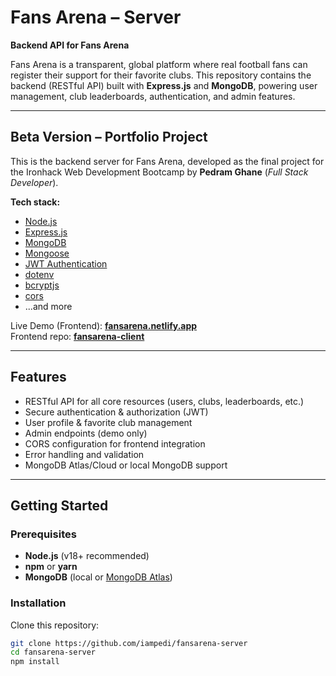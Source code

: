 # Fans Arena – Server

**Backend API for Fans Arena**

Fans Arena is a transparent, global platform where real football fans can register their support for their favorite clubs. This repository contains the backend (RESTful API) built with **Express.js** and **MongoDB**, powering user management, club leaderboards, authentication, and admin features.

---

## Beta Version – Portfolio Project

This is the backend server for Fans Arena, developed as the final project for the Ironhack Web Development Bootcamp by **Pedram Ghane** (*Full Stack Developer*).

**Tech stack:**
- [Node.js](https://nodejs.org/)
- [Express.js](https://expressjs.com/)
- [MongoDB](https://www.mongodb.com/)
- [Mongoose](https://mongoosejs.com/)
- [JWT Authentication](https://jwt.io/)
- [dotenv](https://www.npmjs.com/package/dotenv)
- [bcryptjs](https://www.npmjs.com/package/bcryptjs)
- [cors](https://www.npmjs.com/package/cors)
- ...and more

Live Demo (Frontend): **[fansarena.netlify.app](https://fansarena.netlify.app/)**  
Frontend repo: **[fansarena-client](https://github.com/iampedi/fansarena-client)**

---

## Features

- RESTful API for all core resources (users, clubs, leaderboards, etc.)
- Secure authentication & authorization (JWT)
- User profile & favorite club management
- Admin endpoints (demo only)
- CORS configuration for frontend integration
- Error handling and validation
- MongoDB Atlas/Cloud or local MongoDB support

---

## Getting Started

### Prerequisites

- **Node.js** (v18+ recommended)
- **npm** or **yarn**
- **MongoDB** (local or [MongoDB Atlas](https://www.mongodb.com/atlas))

### Installation

Clone this repository:

```bash
git clone https://github.com/iampedi/fansarena-server
cd fansarena-server
npm install

